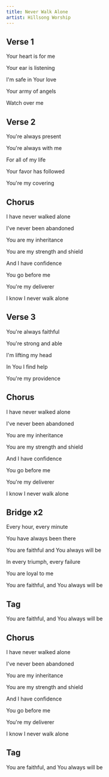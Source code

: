 ```yaml
---
title: Never Walk Alone
artist: Hillsong Worship
---
```


## Verse 1

Your heart is for me

Your ear is listening

I'm safe in Your love

Your army of angels

Watch over me

## Verse 2

You're always present

You're always with me

For all of my life

Your favor has followed

You're my covering

## Chorus

I have never walked alone

I've never been abandoned

You are my inheritance

You are my strength and shield

And I have confidence

You go before me

You're my deliverer

I know I never walk alone

## Verse 3

You're always faithful

You're strong and able

I'm lifting my head

In You I find help

You're my providence

## Chorus

I have never walked alone

I've never been abandoned

You are my inheritance

You are my strength and shield

And I have confidence

You go before me

You're my deliverer

I know I never walk alone

## Bridge x2 

Every hour, every minute

You have always been there

You are faithful and You always will be

In every triumph, every failure

You are loyal to me

You are faithful, and You always will be

## Tag

You are faithful, and You always will be

## Chorus

I have never walked alone

I've never been abandoned

You are my inheritance

You are my strength and shield

And I have confidence

You go before me

You're my deliverer

I know I never walk alone

## Tag

You are faithful, and You always will be
